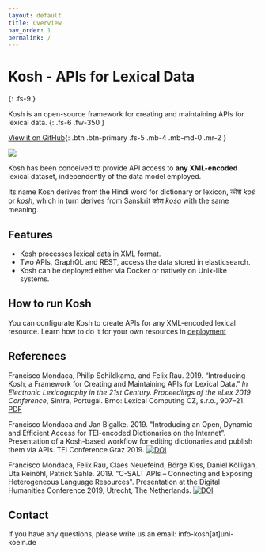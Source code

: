 ```yaml
---
layout: default
title: Overview
nav_order: 1
permalink: /
---
```


# Kosh - APIs for Lexical Data
{: .fs-9 }

Kosh is an open-source framework for creating and maintaining APIs for lexical data. 
{: .fs-6 .fw-350 }

[View it on GitHub](https://github.com/cceh/kosh){: .btn .btn-primary .fs-5 .mb-4 .mb-md-0 .mr-2 }

<img src="assets/images/kosh_overview.png"/>

Kosh has been conceived to provide API access to **any XML-encoded** lexical dataset, independently of the data model employed.

Its name Kosh derives from the Hindi word for dictionary or lexicon, कोश _koś_ or _kosh_, which in turn derives from Sanskrit कोश _kośa_ with the same meaning.

## Features

* Kosh processes lexical data in XML format.
* Two APIs, GraphQL and REST, access the data stored in elasticsearch.
* Kosh can be deployed either via Docker or natively on Unix-like systems.

## How to run Kosh

You can configurate Kosh to create APIs for any XML-encoded lexical resource. Learn how to do it for your own resources in [deployment](/docs/deployment.md)

## References

Francisco Mondaca, Philip Schildkamp, and Felix Rau. 2019. “Introducing Kosh, a Framework for Creating and Maintaining APIs for Lexical Data.” _In Electronic Lexicography in the 21st Century. Proceedings of the eLex 2019 Conference_, Sintra, Portugal. Brno: Lexical Computing CZ, s.r.o., 907–21. [PDF](https://elex.link/elex2019/wp-content/uploads/2019/09/eLex_2019_51.pdf)

Francisco Mondaca and Jan Bigalke. 2019. "Introducing an Open, Dynamic and Efficient Access for TEI-encoded Dictionaries on the Internet". Presentation of a Kosh-based workflow for editing dictionaries and publish them via APIs. TEI Conference Graz 2019. <a href="https://doi.org/10.5281/zenodo.3451535"><img src="https://zenodo.org/badge/DOI/10.5281/zenodo.3451535.svg" alt="DOI"></a>

Francisco Mondaca, Felix Rau, Claes Neuefeind, Börge Kiss, Daniel Kölligan, Uta Reinöhl, Patrick Sahle. 2019. "C-SALT APIs – Connecting and Exposing Heterogeneous Language Resources". Presentation at the Digital Humanities Conference 2019, Utrecht, The Netherlands. <a href="https://doi.org/10.5281/zenodo.3265782"><img src="https://zenodo.org/badge/DOI/10.5281/zenodo.3265782.svg" alt="DOI"></a>

## Contact

If you have any questions, please write us an email: info-kosh[at]uni-koeln.de
